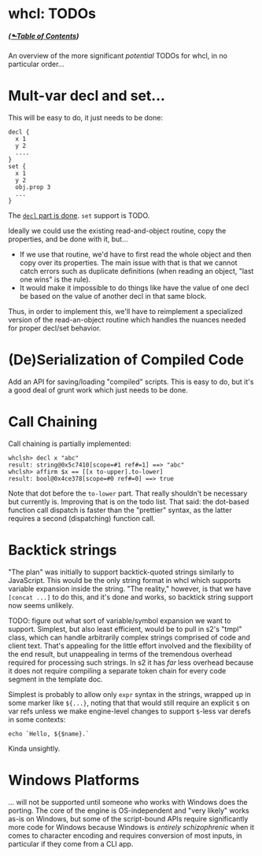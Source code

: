 # whcl: TODOs
##### ([&#x2b11;Table of Contents](./))
<style>@import url(../../doc/fossil-doc.css)</style>
<script src="../../doc/highlightjs/highlight-cwal.min.js"></script>

An overview of the more significant _potential_ TODOs for whcl, in no
particular order...

Mult-var decl and set...
========================================

This will be easy to do, it just needs to be done:

```whcl
decl {
  x 1
  y 2
  ....
}
set {
  x 1
  y 2
  obj.prop 3
  ...
}
```

The [`decl` part is done](/info/408488e99ad6). `set` support is TODO.

Ideally we could use the existing read-and-object routine, copy
the properties, and be done with it, but...

- If we use that routine, we'd have to first read the whole object and
  then copy over its properties. The main issue with that is that we
  cannot catch errors such as duplicate definitions (when reading an
  object, "last one wins" is the rule).
- It would make it impossible to do things like have the value of
  one decl be based on the value of another decl in that same block.

Thus, in order to implement this, we'll have to reimplement a
specialized version of the read-an-object routine which handles
the nuances needed for proper decl/set behavior.


(De)Serialization of Compiled Code
========================================

Add an API for saving/loading "compiled" scripts. This is easy to do,
but it's a good deal of grunt work which just needs to be done.


Call Chaining
========================================

Call chaining is partially implemented:

```console
whclsh> decl x "abc"
result: string@0x5c7410[scope=#1 ref#=1] ==> "abc"
whclsh> affirm $x == [[x to-upper].to-lower]
result: bool@0x4ce378[scope=#0 ref#=0] ==> true
```

Note that dot before the `to-lower` part. That really shouldn't be
necessary but currently is. Improving that is on the todo list. That
said: the dot-based function call dispatch is faster than the
"prettier" syntax, as the latter requires a second (dispatching)
function call.


Backtick strings
========================================

"The plan" was initially to support backtick-quoted strings similarly
to JavaScript. This would be the only string format in whcl which
supports variable expansion inside the string. "The reality," however,
is that we have `[concat ...]` to do this, and it's done and works,
so backtick string support now seems unlikely.

TODO: figure out what sort of variable/symbol expansion we want to
support. Simplest, but also least efficient, would be to pull in s2's
"tmpl" class, which can handle arbitrarily complex strings comprised
of code and client text. That's appealing for the little effort
involved and the flexibility of the end result, but unappealing in
terms of the tremendous overhead required for processing such strings.
In s2 it has _far_ less overhead because it does not require compiling
a separate token chain for every code segment in the template doc.

Simplest is probably to allow only `expr` syntax in the strings,
wrapped up in some marker like `${...}`, noting that that would still
require an explicit `$` on var refs unless we make engine-level changes
to support `$`-less var derefs in some contexts:

```
echo `Hello, ${$name}.`
```

Kinda unsightly.


Windows Platforms
========================================

... will not be supported until someone who works with Windows does
the porting. The core of the engine is OS-independent and "very
likely" works as-is on Windows, but some of the script-bound APIs
require significantly more code for Windows because Windows is
_entirely schizophrenic_ when it comes to character encoding and
requires conversion of most inputs, in particular if they come from a
CLI app.
